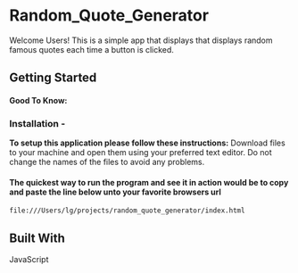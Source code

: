# Random_Quote_Generator
Welcome Users!
This is a simple app that displays that displays random famous quotes each time a button is clicked. 

## Getting Started
#### Good To Know:


### Installation -
**To setup this application please follow these instructions:**
Download files to your machine and open them using your preferred text editor.
Do not change the names of the files to avoid any problems.
  
#### The quickest way to run the program and see it in action would be to copy and paste the line below unto your favorite browsers url
`file:///Users/lg/projects/random_quote_generator/index.html`

## Built With
JavaScript
